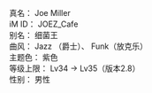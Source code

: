 真名： Joe Miller  
iM ID： JOEZ_Cafe  
别名： 细菌王  
曲风： Jazz （爵士）、 Funk（放克乐）  
主题色： 紫色  
等级上限： Lv34 -> Lv35（版本2.8）  
性别： 男性  